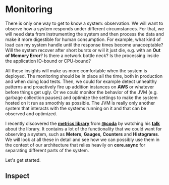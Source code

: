 # Monitoring
There is only one way to get to know a system: observation. We will want to observe how a system responds under different circumstances. For that, we will need data from instrumenting the system and then process the data and make it more digestible for human consumption. For example, what kind of load can my system handle until the response times become unacceptable? Will the system recover after short bursts or will it just die, e.g. with an **Out of Memory Error**? Is there a network bottle neck? Is the processing inside the application IO-bound or CPU-bound? 

All these insights will make us more comfortable when the system is deployed. The monitoring should be in place all the time, both in production and when doing load tests. Then, we could for example detect unhealthy patterns and proactively fire up addition instances on **AWS** or whatever before things get ugly. Or we could monitor the behavior of the JVM (e.g. garbage collection pauses) and optimize the settings to make the system hosted on it run as smoothly as possible. The JVM is really only another system that interacts with the systems running on it and that can be observed and optimized.

I recently discovered the **[metrics library](https://github.com/dropwizard/metrics)** from **[@coda](https://twitter.com/coda)** by watching his **[talk](http://pivotallabs.com/139-metrics-metrics-everywhere/)** about the library. It contains a lot of the functionality that we could want for observing a system, such as **Meters**, **Gauges**, **Counters** and **Histograms**. We will look at all these in detail and see how we can possibly use them in the context of our architecture that relies heavily on **core.async** for separating different parts of the system.

Let's get started. 

## Inspect

